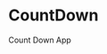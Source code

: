 # CountDown
 Count Down App
     
          
                                                    
                                                             
                                             
                                
                     
           
     
      
 
